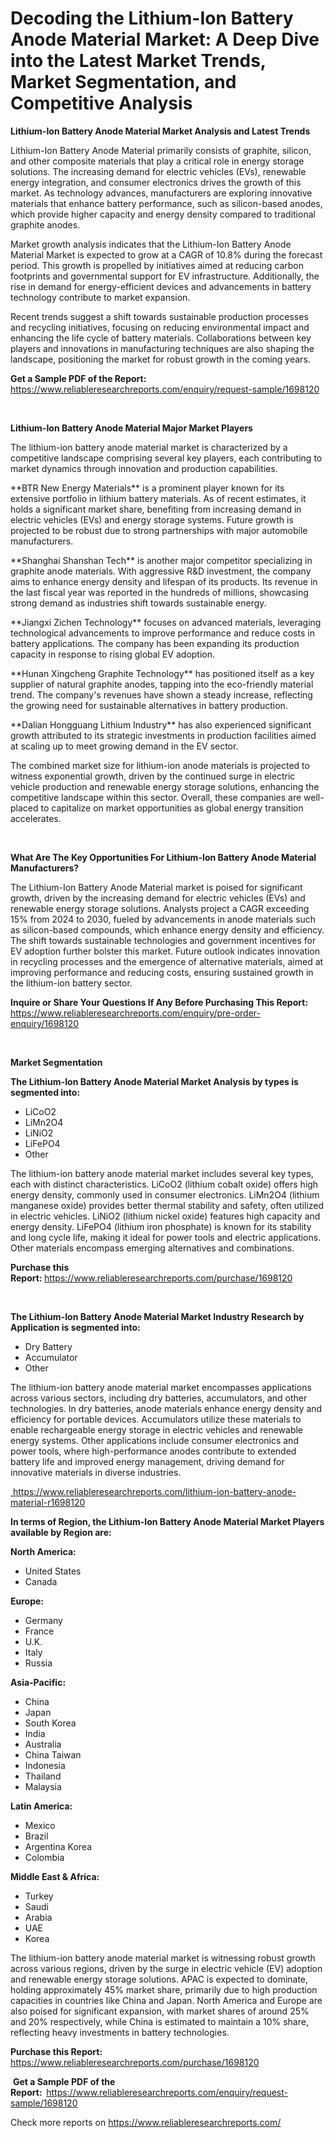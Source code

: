 <p><h1>Decoding the Lithium-Ion Battery Anode Material Market: A Deep Dive into the Latest Market Trends, Market Segmentation, and Competitive Analysis</h1></p><p><strong>Lithium-Ion Battery Anode Material Market Analysis and Latest Trends</strong></p>
<p><p>Lithium-Ion Battery Anode Material primarily consists of graphite, silicon, and other composite materials that play a critical role in energy storage solutions. The increasing demand for electric vehicles (EVs), renewable energy integration, and consumer electronics drives the growth of this market. As technology advances, manufacturers are exploring innovative materials that enhance battery performance, such as silicon-based anodes, which provide higher capacity and energy density compared to traditional graphite anodes.</p><p>Market growth analysis indicates that the Lithium-Ion Battery Anode Material Market is expected to grow at a CAGR of 10.8% during the forecast period. This growth is propelled by initiatives aimed at reducing carbon footprints and governmental support for EV infrastructure. Additionally, the rise in demand for energy-efficient devices and advancements in battery technology contribute to market expansion.</p><p>Recent trends suggest a shift towards sustainable production processes and recycling initiatives, focusing on reducing environmental impact and enhancing the life cycle of battery materials. Collaborations between key players and innovations in manufacturing techniques are also shaping the landscape, positioning the market for robust growth in the coming years.</p></p>
<p><strong>Get a Sample PDF of the Report:&nbsp;</strong> <a href="https://www.reliableresearchreports.com/enquiry/request-sample/1698120?utm_campaign=3214&utm_medium=2&utm_source=Github&utm_content=ia&utm_term=24032025&utm_id=lithium-ion-battery-anode-material">https://www.reliableresearchreports.com/enquiry/request-sample/1698120</a></p>
<p>&nbsp;</p>
<p><strong>Lithium-Ion Battery Anode Material Major Market Players</strong></p>
<p><p>The lithium-ion battery anode material market is characterized by a competitive landscape comprising several key players, each contributing to market dynamics through innovation and production capabilities.</p><p>**BTR New Energy Materials** is a prominent player known for its extensive portfolio in lithium battery materials. As of recent estimates, it holds a significant market share, benefiting from increasing demand in electric vehicles (EVs) and energy storage systems. Future growth is projected to be robust due to strong partnerships with major automobile manufacturers.</p><p>**Shanghai Shanshan Tech** is another major competitor specializing in graphite anode materials. With aggressive R&D investment, the company aims to enhance energy density and lifespan of its products. Its revenue in the last fiscal year was reported in the hundreds of millions, showcasing strong demand as industries shift towards sustainable energy.</p><p>**Jiangxi Zichen Technology** focuses on advanced materials, leveraging technological advancements to improve performance and reduce costs in battery applications. The company has been expanding its production capacity in response to rising global EV adoption.</p><p>**Hunan Xingcheng Graphite Technology** has positioned itself as a key supplier of natural graphite anodes, tapping into the eco-friendly material trend. The company's revenues have shown a steady increase, reflecting the growing need for sustainable alternatives in battery production.</p><p>**Dalian Hongguang Lithium Industry** has also experienced significant growth attributed to its strategic investments in production facilities aimed at scaling up to meet growing demand in the EV sector.</p><p>The combined market size for lithium-ion anode materials is projected to witness exponential growth, driven by the continued surge in electric vehicle production and renewable energy storage solutions, enhancing the competitive landscape within this sector. Overall, these companies are well-placed to capitalize on market opportunities as global energy transition accelerates.</p></p>
<p>&nbsp;</p>
<p><strong>What Are The Key Opportunities For Lithium-Ion Battery Anode Material Manufacturers?</strong></p>
<p><p>The Lithium-Ion Battery Anode Material market is poised for significant growth, driven by the increasing demand for electric vehicles (EVs) and renewable energy storage solutions. Analysts project a CAGR exceeding 15% from 2024 to 2030, fueled by advancements in anode materials such as silicon-based compounds, which enhance energy density and efficiency. The shift towards sustainable technologies and government incentives for EV adoption further bolster this market. Future outlook indicates innovation in recycling processes and the emergence of alternative materials, aimed at improving performance and reducing costs, ensuring sustained growth in the lithium-ion battery sector.</p></p>
<p><strong>Inquire or Share Your Questions If Any Before Purchasing This Report:</strong> <a href="https://www.reliableresearchreports.com/enquiry/pre-order-enquiry/1698120?utm_campaign=3214&utm_medium=2&utm_source=Github&utm_content=ia&utm_term=24032025&utm_id=lithium-ion-battery-anode-material">https://www.reliableresearchreports.com/enquiry/pre-order-enquiry/1698120</a></p>
<p>&nbsp;</p>
<p><strong>Market Segmentation</strong></p>
<p><strong>The Lithium-Ion Battery Anode Material Market Analysis by types is segmented into:</strong></p>
<p><ul><li>LiCoO2</li><li>LiMn2O4</li><li>LiNiO2</li><li>LiFePO4</li><li>Other</li></ul></p>
<p><p>The lithium-ion battery anode material market includes several key types, each with distinct characteristics. LiCoO2 (lithium cobalt oxide) offers high energy density, commonly used in consumer electronics. LiMn2O4 (lithium manganese oxide) provides better thermal stability and safety, often utilized in electric vehicles. LiNiO2 (lithium nickel oxide) features high capacity and energy density. LiFePO4 (lithium iron phosphate) is known for its stability and long cycle life, making it ideal for power tools and electric applications. Other materials encompass emerging alternatives and combinations.</p></p>
<p><strong>Purchase this Report:&nbsp;</strong><a href="https://www.reliableresearchreports.com/purchase/1698120?utm_campaign=3214&utm_medium=2&utm_source=Github&utm_content=ia&utm_term=24032025&utm_id=lithium-ion-battery-anode-material">https://www.reliableresearchreports.com/purchase/1698120</a></p>
<p>&nbsp;</p>
<p><strong>The Lithium-Ion Battery Anode Material Market Industry Research by Application is segmented into:</strong></p>
<p><ul><li>Dry Battery</li><li>Accumulator</li><li>Other</li></ul></p>
<p><p>The lithium-ion battery anode material market encompasses applications across various sectors, including dry batteries, accumulators, and other technologies. In dry batteries, anode materials enhance energy density and efficiency for portable devices. Accumulators utilize these materials to enable rechargeable energy storage in electric vehicles and renewable energy systems. Other applications include consumer electronics and power tools, where high-performance anodes contribute to extended battery life and improved energy management, driving demand for innovative materials in diverse industries.</p></p>
<p><a href="https://www.reliableresearchreports.com/lithium-ion-battery-anode-material-r1698120?utm_campaign=3214&utm_medium=2&utm_source=Github&utm_content=ia&utm_term=24032025&utm_id=lithium-ion-battery-anode-material">&nbsp;https://www.reliableresearchreports.com/lithium-ion-battery-anode-material-r1698120</a></p>
<p><strong>In terms of Region, the Lithium-Ion Battery Anode Material Market Players available by Region are:</strong></p>
<p>
    <p> <strong> North America: </strong>
        <ul>
            <li>United States</li>
            <li>Canada</li>
        </ul>
        </p> 
    <p> <strong> Europe: </strong>
        <ul>
            <li>Germany</li>
            <li>France</li>
            <li>U.K.</li>
            <li>Italy</li>
            <li>Russia</li>
        </ul>
        </p> 
    <p> <strong> Asia-Pacific: </strong>
        <ul>
            <li>China</li>
            <li>Japan</li>
            <li>South Korea</li>
            <li>India</li>
            <li>Australia</li>
            <li>China Taiwan</li>
            <li>Indonesia</li>
            <li>Thailand</li>
            <li>Malaysia</li>
        </ul>
        </p> 
    <p> <strong> Latin America: </strong>
        <ul>
            <li>Mexico</li>
            <li>Brazil</li>
            <li>Argentina Korea</li>
            <li>Colombia</li>
        </ul>
        </p> 
    <p> <strong> Middle East & Africa: </strong>
        <ul>
            <li>Turkey</li>
            <li>Saudi</li>
            <li>Arabia</li>
            <li>UAE</li>
            <li>Korea</li>
        </ul>
    </p>
    </p>
<p><p>The lithium-ion battery anode material market is witnessing robust growth across various regions, driven by the surge in electric vehicle (EV) adoption and renewable energy storage solutions. APAC is expected to dominate, holding approximately 45% market share, primarily due to high production capacities in countries like China and Japan. North America and Europe are also poised for significant expansion, with market shares of around 25% and 20% respectively, while China is estimated to maintain a 10% share, reflecting heavy investments in battery technologies.</p></p>
<p><strong>Purchase this Report: </strong><a href="https://www.reliableresearchreports.com/purchase/1698120?utm_campaign=3214&utm_medium=2&utm_source=Github&utm_content=ia&utm_term=24032025&utm_id=lithium-ion-battery-anode-material">https://www.reliableresearchreports.com/purchase/1698120</a></p>
<p>&nbsp;<strong>Get a Sample PDF of the Report:&nbsp;&nbsp;</strong><a href="https://www.reliableresearchreports.com/enquiry/request-sample/1698120?utm_campaign=3214&utm_medium=2&utm_source=Github&utm_content=ia&utm_term=24032025&utm_id=lithium-ion-battery-anode-material">https://www.reliableresearchreports.com/enquiry/request-sample/1698120</a></p>
<p><strong></strong></p>
<p>Check more reports on <a href="https://www.reliableresearchreports.com/?utm_campaign=3214&utm_medium=2&utm_source=Github&utm_content=ia&utm_term=24032025&utm_id=lithium-ion-battery-anode-material">https://www.reliableresearchreports.com/</a></p>